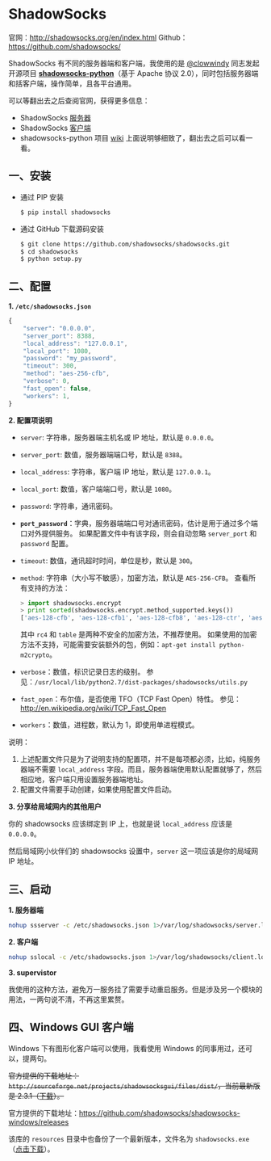 # ShadowSocks

官网：http://shadowsocks.org/en/index.html
Github：https://github.com/shadowsocks/

ShadowSocks 有不同的服务器端和客户端，我使用的是 [@clowwindy](https://github.com/clowwindy) 同志发起开源项目 **[shadowsocks-python](https://github.com/shadowsocks/shadowsocks)**（基于 Apache 协议 2.0），同时包括服务器端和括客户端，操作简单，且各平台通用。

可以等翻出去之后查阅官网，获得更多信息：

- ShadowSocks [服务器](http://shadowsocks.org/en/download/servers.html)
- ShadowSocks [客户端](http://shadowsocks.org/en/download/clients.html)
- shadowsocks-python 项目 [wiki](https://github.com/shadowsocks/shadowsocks/wiki)
	上面说明够细致了，翻出去之后可以看一看。

## 一、安装

- 通过 PIP 安装

    ```bash
    $ pip install shadowsocks
    ```

- 通过 GitHub 下载源码安装

    ```bash
    $ git clone https://github.com/shadowsocks/shadowsocks.git
    $ cd shadowsocks
    $ python setup.py
    ```

## 二、配置

**1. `/etc/shadowsocks.json`**

```js
{
    "server": "0.0.0.0",
    "server_port": 8388,
    "local_address": "127.0.0.1",
    "local_port": 1080,
    "password": "my_password",
    "timeout": 300,
    "method": "aes-256-cfb",
    "verbose": 0,
    "fast_open": false,
    "workers": 1,
}
```

**2. 配置项说明**

- `server`: 字符串，服务器端主机名或 IP 地址，默认是 `0.0.0.0`。
- `server_port`: 数值，服务器端端口号，默认是 `8388`。
- `local_address`: 字符串，客户端 IP 地址，默认是 `127.0.0.1`。
- `local_port`: 数值，客户端端口号，默认是 `1080`。
- `password`: 字符串，通讯密码。
- **`port_password`**：字典，服务器端端口号对通讯密码，估计是用于通过多个端口对外提供服务。
    如果配置文件中有该字段，则会自动忽略 `server_port` 和 `password` 配置。
- `timeout`: 数值，通讯超时时间，单位是秒，默认是 `300`。
- `method`: 字符串（大小写不敏感），加密方法，默认是 `AES-256-CFB`。
    查看所有支持的方法：

    ```python
    > import shadowsocks.encrypt
    > print sorted(shadowsocks.encrypt.method_supported.keys())
    ['aes-128-cfb', 'aes-128-cfb1', 'aes-128-cfb8', 'aes-128-ctr', 'aes-128-ofb', 'aes-192-cfb', 'aes-192-cfb1', 'aes-192-cfb8', 'aes-192-ctr', 'aes-192-ofb', 'aes-256-cfb', 'aes-256-cfb1', 'aes-256-cfb8', 'aes-256-ctr', 'aes-256-ofb', 'bf-cfb', 'camellia-128-cfb', 'camellia-192-cfb', 'camellia-256-cfb', 'cast5-cfb', 'chacha20', 'des-cfb', 'idea-cfb', 'rc2-cfb', 'rc4', 'rc4-md5', 'salsa20', 'salsa20-ctr', 'seed-cfb', 'table']
    ```

    其中 `rc4` 和 `table` 是两种不安全的加密方法，不推荐使用。
    如果使用的加密方法不支持，可能需要安装额外的包，例如：`apt-get install python-m2crypto`。
- `verbose`：数值，标识记录日志的级别。
    参见：`/usr/local/lib/python2.7/dist-packages/shadowsocks/utils.py`
- `fast_open`：布尔值，是否使用 TFO（TCP Fast Open）特性。
    参见：http://en.wikipedia.org/wiki/TCP_Fast_Open
- `workers`：数值，进程数，默认为 1，即使用单进程模式。

说明：

1. 上述配置文件只是为了说明支持的配置项，并不是每项都必须，比如，纯服务器端不需要 `local_address` 字段。而且，服务器端使用默认配置就够了，然后相应地，客户端只用设置服务器端地址。
2. 配置文件需要手动创建，如果使用配置文件启动。

**3. 分享给局域网内的其他用户**

你的 shadowsocks 应该绑定到 IP 上，也就是说 `local_address` 应该是 `0.0.0.0`。

然后局域网小伙伴们的 shadowsocks 设置中，`server` 这一项应该是你的局域网 IP 地址。

## 三、启动

**1. 服务器端**

```bash
nohup ssserver -c /etc/shadowsocks.json 1>/var/log/shadowsocks/server.log 2>&1 &
```

**2. 客户端**

```bash
nohup sslocal -c /etc/shadowsocks.json 1>/var/log/shadowsocks/client.log 2>&1 &
```

**3. supervistor**

我使用的这种方法，避免万一服务挂了需要手动重启服务。但是涉及另一个模块的用法，一两句说不清，不再这里累赘。

## 四、Windows GUI 客户端

Windows 下有图形化客户端可以使用，我看使用 Windows 的同事用过，还可以，提两句。

~~官方提供的下载地址：`http://sourceforge.net/projects/shadowsocksgui/files/dist/`，当前最新版是 2.3.1（[下载](http://sourceforge.net/projects/shadowsocksgui/files/dist/Shadowsocks-win-2.3.1.zip/download)）。~~

官方提供的下载地址：https://github.com/shadowsocks/shadowsocks-windows/releases

该库的 `resources` 目录中也备份了一个最新版本，文件名为 `shadowsocks.exe`（[点击下载](/catroll/gfw/raw/master/resources/Shadowsocks.exe)）。
